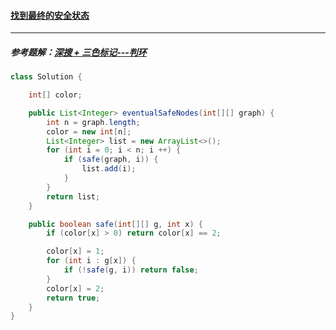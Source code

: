 #### <a href="https://leetcode.cn/problems/find-eventual-safe-states/">找到最终的安全状态</a>

------------

##### 参考题解：[深搜 + 三色标记---判环](https://leetcode.cn/problems/find-eventual-safe-states/solution/zhao-dao-zui-zhong-de-an-quan-zhuang-tai-yzfz/)

```java
class Solution {

    int[] color;

    public List<Integer> eventualSafeNodes(int[][] graph) {
        int n = graph.length;
        color = new int[n];
        List<Integer> list = new ArrayList<>();
        for (int i = 0; i < n; i ++) {
            if (safe(graph, i)) {
                list.add(i);
            }
        }
        return list;
    }

    public boolean safe(int[][] g, int x) {
        if (color[x] > 0) return color[x] == 2;

        color[x] = 1;
        for (int i : g[x]) {
            if (!safe(g, i)) return false;
        }
        color[x] = 2;
        return true;
    }
}
```

